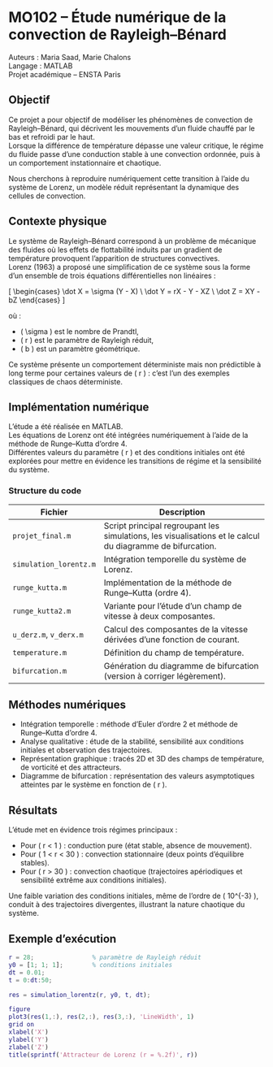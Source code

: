 # MO102 – Étude numérique de la convection de Rayleigh–Bénard

Auteurs : Maria Saad, Marie Chalons  
Langage : MATLAB  
Projet académique – ENSTA Paris

## Objectif

Ce projet a pour objectif de modéliser les phénomènes de convection de Rayleigh–Bénard, qui décrivent les mouvements d’un fluide chauffé par le bas et refroidi par le haut.  
Lorsque la différence de température dépasse une valeur critique, le régime du fluide passe d’une conduction stable à une convection ordonnée, puis à un comportement instationnaire et chaotique.  

Nous cherchons à reproduire numériquement cette transition à l’aide du système de Lorenz, un modèle réduit représentant la dynamique des cellules de convection.

## Contexte physique

Le système de Rayleigh–Bénard correspond à un problème de mécanique des fluides où les effets de flottabilité induits par un gradient de température provoquent l’apparition de structures convectives.  
Lorenz (1963) a proposé une simplification de ce système sous la forme d’un ensemble de trois équations différentielles non linéaires :

\[
\begin{cases}
\dot X = \sigma (Y - X) \\
\dot Y = rX - Y - XZ \\
\dot Z = XY - bZ
\end{cases}
\]

où :
- \( \sigma \) est le nombre de Prandtl,  
- \( r \) est le paramètre de Rayleigh réduit,  
- \( b \) est un paramètre géométrique.  

Ce système présente un comportement déterministe mais non prédictible à long terme pour certaines valeurs de \( r \) : c’est l’un des exemples classiques de chaos déterministe.

## Implémentation numérique

L’étude a été réalisée en MATLAB.  
Les équations de Lorenz ont été intégrées numériquement à l’aide de la méthode de Runge–Kutta d’ordre 4.  
Différentes valeurs du paramètre \( r \) et des conditions initiales ont été explorées pour mettre en évidence les transitions de régime et la sensibilité du système.

### Structure du code

| Fichier | Description |
|----------|-------------|
| `projet_final.m` | Script principal regroupant les simulations, les visualisations et le calcul du diagramme de bifurcation. |
| `simulation_lorentz.m` | Intégration temporelle du système de Lorenz. |
| `runge_kutta.m` | Implémentation de la méthode de Runge–Kutta (ordre 4). |
| `runge_kutta2.m` | Variante pour l’étude d’un champ de vitesse à deux composantes. |
| `u_derz.m`, `v_derx.m` | Calcul des composantes de la vitesse dérivées d’une fonction de courant. |
| `temperature.m` | Définition du champ de température. |
| `bifurcation.m` | Génération du diagramme de bifurcation (version à corriger légèrement). |

## Méthodes numériques

- Intégration temporelle : méthode d’Euler d’ordre 2 et méthode de Runge–Kutta d’ordre 4.  
- Analyse qualitative : étude de la stabilité, sensibilité aux conditions initiales et observation des trajectoires.  
- Représentation graphique : tracés 2D et 3D des champs de température, de vorticité et des attracteurs.  
- Diagramme de bifurcation : représentation des valeurs asymptotiques atteintes par le système en fonction de \( r \).

## Résultats

L’étude met en évidence trois régimes principaux :
- Pour \( r < 1 \) : conduction pure (état stable, absence de mouvement).  
- Pour \( 1 < r < 30 \) : convection stationnaire (deux points d’équilibre stables).  
- Pour \( r > 30 \) : convection chaotique (trajectoires apériodiques et sensibilité extrême aux conditions initiales).

Une faible variation des conditions initiales, même de l’ordre de \( 10^{-3} \), conduit à des trajectoires divergentes, illustrant la nature chaotique du système.

## Exemple d’exécution

```matlab
r = 28;                % paramètre de Rayleigh réduit
y0 = [1; 1; 1];        % conditions initiales
dt = 0.01; 
t = 0:dt:50;

res = simulation_lorentz(r, y0, t, dt);

figure
plot3(res(1,:), res(2,:), res(3,:), 'LineWidth', 1)
grid on
xlabel('X')
ylabel('Y')
zlabel('Z')
title(sprintf('Attracteur de Lorenz (r = %.2f)', r))
